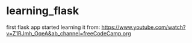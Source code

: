 # learning_flask
first flask app started learning it from: https://www.youtube.com/watch?v=Z1RJmh_OqeA&ab_channel=freeCodeCamp.org

